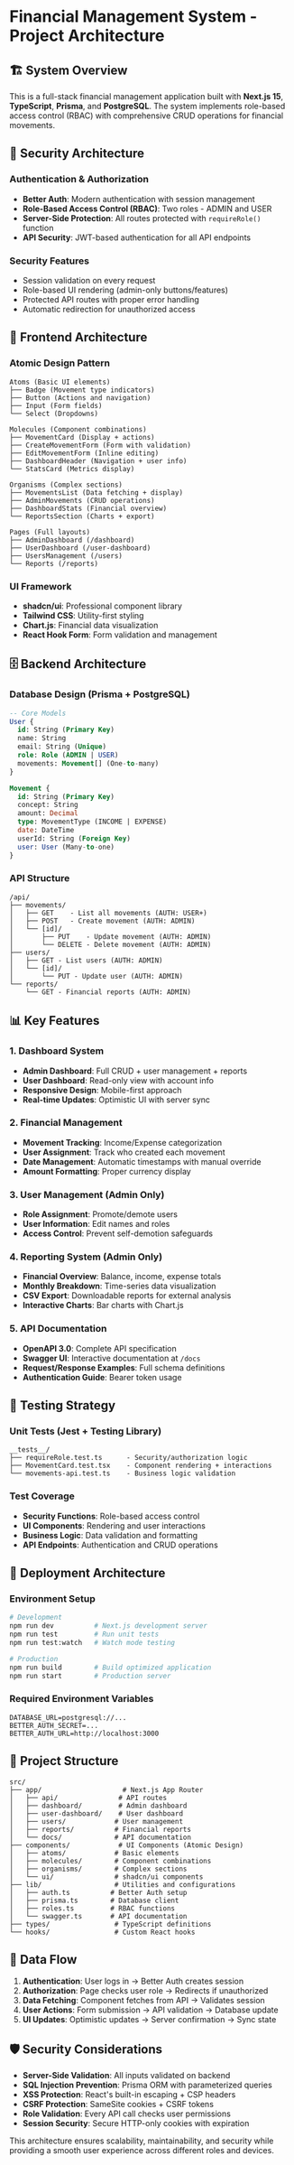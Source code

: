 # Financial Management System - Project Architecture

## 🏗️ **System Overview**

This is a full-stack financial management application built with **Next.js 15**, **TypeScript**, **Prisma**, and **PostgreSQL**. The system implements role-based access control (RBAC) with comprehensive CRUD operations for financial movements.

## 🔐 **Security Architecture**

### Authentication & Authorization
- **Better Auth**: Modern authentication with session management
- **Role-Based Access Control (RBAC)**: Two roles - ADMIN and USER
- **Server-Side Protection**: All routes protected with `requireRole()` function
- **API Security**: JWT-based authentication for all API endpoints

### Security Features
- Session validation on every request
- Role-based UI rendering (admin-only buttons/features)
- Protected API routes with proper error handling
- Automatic redirection for unauthorized access

## 🎨 **Frontend Architecture**

### Atomic Design Pattern
```
Atoms (Basic UI elements)
├── Badge (Movement type indicators)
├── Button (Actions and navigation)
├── Input (Form fields)
└── Select (Dropdowns)

Molecules (Component combinations)
├── MovementCard (Display + actions)
├── CreateMovementForm (Form with validation)
├── EditMovementForm (Inline editing)
├── DashboardHeader (Navigation + user info)
└── StatsCard (Metrics display)

Organisms (Complex sections)
├── MovementsList (Data fetching + display)
├── AdminMovements (CRUD operations)
├── DashboardStats (Financial overview)
└── ReportsSection (Charts + export)

Pages (Full layouts)
├── AdminDashboard (/dashboard)
├── UserDashboard (/user-dashboard)
├── UsersManagement (/users)
└── Reports (/reports)
```

### UI Framework
- **shadcn/ui**: Professional component library
- **Tailwind CSS**: Utility-first styling
- **Chart.js**: Financial data visualization
- **React Hook Form**: Form validation and management

## 🗄️ **Backend Architecture**

### Database Design (Prisma + PostgreSQL)
```sql
-- Core Models
User {
  id: String (Primary Key)
  name: String
  email: String (Unique)
  role: Role (ADMIN | USER)
  movements: Movement[] (One-to-many)
}

Movement {
  id: String (Primary Key)
  concept: String
  amount: Decimal
  type: MovementType (INCOME | EXPENSE)
  date: DateTime
  userId: String (Foreign Key)
  user: User (Many-to-one)
}
```

### API Structure
```
/api/
├── movements/
│   ├── GET    - List all movements (AUTH: USER+)
│   ├── POST   - Create movement (AUTH: ADMIN)
│   └── [id]/
│       ├── PUT    - Update movement (AUTH: ADMIN)
│       └── DELETE - Delete movement (AUTH: ADMIN)
├── users/
│   ├── GET - List users (AUTH: ADMIN)
│   └── [id]/
│       └── PUT - Update user (AUTH: ADMIN)
└── reports/
    └── GET - Financial reports (AUTH: ADMIN)
```

## 📊 **Key Features**

### 1. **Dashboard System**
- **Admin Dashboard**: Full CRUD + user management + reports
- **User Dashboard**: Read-only view with account info
- **Responsive Design**: Mobile-first approach
- **Real-time Updates**: Optimistic UI with server sync

### 2. **Financial Management**
- **Movement Tracking**: Income/Expense categorization
- **User Assignment**: Track who created each movement
- **Date Management**: Automatic timestamps with manual override
- **Amount Formatting**: Proper currency display

### 3. **User Management** (Admin Only)
- **Role Assignment**: Promote/demote users
- **User Information**: Edit names and roles
- **Access Control**: Prevent self-demotion safeguards

### 4. **Reporting System** (Admin Only)
- **Financial Overview**: Balance, income, expense totals
- **Monthly Breakdown**: Time-series data visualization
- **CSV Export**: Downloadable reports for external analysis
- **Interactive Charts**: Bar charts with Chart.js

### 5. **API Documentation**
- **OpenAPI 3.0**: Complete API specification
- **Swagger UI**: Interactive documentation at `/docs`
- **Request/Response Examples**: Full schema definitions
- **Authentication Guide**: Bearer token usage

## 🧪 **Testing Strategy**

### Unit Tests (Jest + Testing Library)
```
__tests__/
├── requireRole.test.ts      - Security/authorization logic
├── MovementCard.test.tsx    - Component rendering + interactions
└── movements-api.test.ts    - Business logic validation
```

### Test Coverage
- **Security Functions**: Role-based access control
- **UI Components**: Rendering and user interactions
- **Business Logic**: Data validation and formatting
- **API Endpoints**: Authentication and CRUD operations

## 🚀 **Deployment Architecture**

### Environment Setup
```bash
# Development
npm run dev          # Next.js development server
npm run test         # Run unit tests
npm run test:watch   # Watch mode testing

# Production
npm run build        # Build optimized application
npm run start        # Production server
```

### Required Environment Variables
```env
DATABASE_URL=postgresql://...
BETTER_AUTH_SECRET=...
BETTER_AUTH_URL=http://localhost:3000
```

## 📁 **Project Structure**
```
src/
├── app/                    # Next.js App Router
│   ├── api/               # API routes
│   ├── dashboard/         # Admin dashboard
│   ├── user-dashboard/    # User dashboard
│   ├── users/            # User management
│   ├── reports/          # Financial reports
│   └── docs/             # API documentation
├── components/            # UI Components (Atomic Design)
│   ├── atoms/            # Basic elements
│   ├── molecules/        # Component combinations
│   ├── organisms/        # Complex sections
│   └── ui/               # shadcn/ui components
├── lib/                  # Utilities and configurations
│   ├── auth.ts          # Better Auth setup
│   ├── prisma.ts        # Database client
│   ├── roles.ts         # RBAC functions
│   └── swagger.ts       # API documentation
├── types/                # TypeScript definitions
└── hooks/                # Custom React hooks
```

## 🔄 **Data Flow**

1. **Authentication**: User logs in → Better Auth creates session
2. **Authorization**: Page checks user role → Redirects if unauthorized
3. **Data Fetching**: Component fetches from API → Validates session
4. **User Actions**: Form submission → API validation → Database update
5. **UI Updates**: Optimistic updates → Server confirmation → Sync state

## 🛡️ **Security Considerations**

- **Server-Side Validation**: All inputs validated on backend
- **SQL Injection Prevention**: Prisma ORM with parameterized queries
- **XSS Protection**: React's built-in escaping + CSP headers
- **CSRF Protection**: SameSite cookies + CSRF tokens
- **Role Validation**: Every API call checks user permissions
- **Session Security**: Secure HTTP-only cookies with expiration

This architecture ensures scalability, maintainability, and security while providing a smooth user experience across different roles and devices.